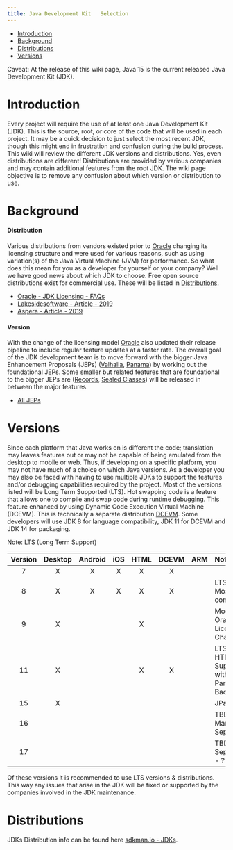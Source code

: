 ```yaml
---
title: Java Development Kit   Selection
---
```

 * [Introduction](#introduction)
 * [Background](#background)
 * [Distributions](#distributions)
 * [Versions](#versions)
 

Caveat: At the release of this wiki page, Java 15 is the current released Java Development Kit (JDK).

# Introduction #
Every project will require the use of at least one Java Development Kit (JDK). This is the source, root, or core 
of the code that will be used in each project. It may be a quick decision to just select the most recent JDK, though
this might end in frustration and confusion during the build process. This wiki will review the different JDK versions
and distributions. Yes, even distributions are different! Distributions are provided by various companies and
may contain additional features from the root JDK. The wiki page objective is to remove any confusion about
which version or distribution to use.


# Background #
#### Distribution
Various distributions from vendors existed prior to [Oracle](https://www.oracle.com/index.html) changing its licensing 
structure and were used for various reasons, such as using variation(s) of the Java Virtual Machine (JVM) for 
performance. So what does this mean for you as a developer for yourself or your company? Well we have good news 
about which JDK to choose. Free open source distributions exist for commercial use. These will be listed in 
[Distributions](#distributions).

* [Oracle - JDK Licensing - FAQs](https://www.oracle.com/java/technologies/javase/jdk-faqs.html) 
* [Lakesidesoftware - Article - 2019](https://www.lakesidesoftware.com/blog/java-did-what-understanding-how-2019-java-licensing-changes-impact-you)
* [Aspera - Article - 2019](https://www.aspera.com/en/blog/oracle-will-charge-for-java-starting-in-2019/)



#### Version
With the change of the licensing model [Oracle](https://www.oracle.com/index.html) also updated their release pipeline
to include regular feature updates at a faster rate. The overall goal of the JDK development team is to move 
forward with the bigger Java Enhancement Proposals (JEPs) ([Valhalla](http://openjdk.java.net/projects/valhalla/),
 [Panama](http://openjdk.java.net/projects/panama/)) by working out the foundational JEPs. Some smaller but related
 features that are foundational to the bigger JEPs are ([Records](https://openjdk.java.net/jeps/384), 
 [Sealed Classes](https://openjdk.java.net/jeps/360)) will be released in between the major features.
 
* [All JEPs](https://openjdk.java.net/jeps/0)


# Versions #
Since each platform that Java works on is different the code; translation may leaves features out or may not be capable
of being emulated from the desktop to mobile or web. Thus, if developing on a specific platform, you
may not have much of a choice on which Java versions. As a developer you may also be faced with having to use multiple
JDKs to support the features and/or debugging capabilities required by the project. Most of the versions listed 
will be Long Term Supported (LTS). Hot swapping code is a feature that allows one to compile and swap code
during runtime debugging. This feature enhanced by using Dynamic Code Execution Virtual Machine (DCEVM). This is 
technically a separate distribution [DCEVM](http://dcevm.github.io/). Some developers will use JDK 8 for language
compatibility, JDK 11 for DCEVM and JDK 14 for packaging.

Note: LTS (Long Term Support)

| Version  | Desktop  | Android  | iOS   | HTML | DCEVM | ARM |Notes |
|:---:     |:---:     |:---:     |:---:  |:---: |:---:  |:---:|:---  |
| 7        |  X       |  X       | X     | X    | X     |     |
| 8        |  X       |  X       | X     | X    | X     |     | LTS - Most compatible
| 9        |  X       |          |       | X    |       |     | Modules - Oracle Licensing Changed
| 11       |  X       |          |       | X    | X     |     | LTS & HTML Support with 3rd Party Backend
| 15       |  X       |          |       |      |       |     | JPackage
| 16       |          |          |       |      |       |     | TBD - March - Sept 2021
| 17       |          |          |       |      |       |     | TBD - Sept 2021 - ? (LTS)

Of these versions it is recommended to use LTS versions & distributions. This way any issues that arise in the 
JDK will be fixed or supported by the companies involved in the JDK maintenance.

# Distributions # 
JDKs Distribution info can be found here [sdkman.io - JDKs](https://sdkman.io/jdks).
